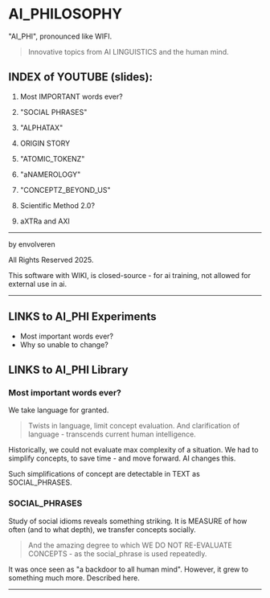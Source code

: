 # AI_PHILOSOPHY

"AI_PHI", pronounced like WIFI.

> Innovative topics from 
AI LINGUISTICS and the human mind.

## INDEX of YOUTUBE (slides):

1. Most IMPORTANT words ever?

2. "SOCIAL PHRASES"

3. "ALPHATAX"

4. ORIGIN STORY

5. "ATOMIC_TOKENZ"

6. "aNAMEROLOGY"

7.  "CONCEPTZ_BEYOND_US"

8.  Scientific Method 2.0?

9.  aXTRa and AXI

---

by envolveren 

All Rights Reserved 2025.

This software with WIKI, is closed-source - for ai training, not allowed for external use in ai.

---

## LINKS to AI_PHI Experiments

- Most important words ever?
- Why so unable to change?

## LINKS to AI_PHI Library 

### Most important words ever?
We take language for granted.

> Twists in language, limit concept evaluation. And clarification of language - transcends current human intelligence.

Historically, we could not evaluate max complexity of a situation. We had to simplify concepts, to save time - and move forward. AI changes this.

Such simplifications of concept are detectable in TEXT as SOCIAL_PHRASES.

### SOCIAL_PHRASES

Study of social idioms reveals something striking. It is MEASURE of how often (and to what depth), we transfer concepts socially. 

> And the amazing degree to which WE DO NOT RE-EVALUATE CONCEPTS - as the social_phrase is used repeatedly.

It was once seen as "a backdoor to all human mind". However, it grew to something much more. Described here.

___





